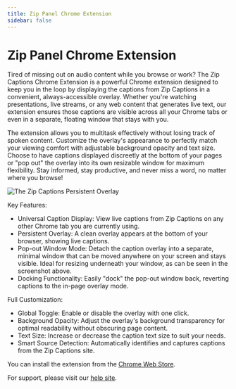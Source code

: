 ```yaml
---
title: Zip Panel Chrome Extension
sidebar: false
---
```


# Zip Panel Chrome Extension

Tired of missing out on audio content while you browse or work? The Zip Captions Chrome Extension is a powerful Chrome extension designed to keep you in the loop by displaying the captions from Zip Captions in a convenient, always-accessible overlay. Whether you're watching presentations, live streams, or any web content that generates live text, our extension ensures those captions are visible across all your Chrome tabs or even in a separate, floating window that stays with you.

The extension allows you to multitask effectively without losing track of spoken content. Customize the overlay's appearance to perfectly match your viewing comfort with adjustable background opacity and text size. Choose to have captions displayed discreetly at the bottom of your pages or "pop out" the overlay into its own resizable window for maximum flexibility. Stay informed, stay productive, and never miss a word, no matter where you browse!

![The Zip Captions Persistent Overlay](/images/zippanel.png)

Key Features:

- Universal Caption Display: View live captions from Zip Captions on any other Chrome tab you are currently using.
- Persistent Overlay: A clean overlay appears at the bottom of your browser, showing live captions.
- Pop-out Window Mode: Detach the caption overlay into a separate, minimal window that can be moved anywhere on your screen and stays visible. Ideal for resizing underneath your window, as can be seen in the screenshot above.
- Docking Functionality: Easily "dock" the pop-out window back, reverting captions to the in-page overlay mode.

Full Customization:
- Global Toggle: Enable or disable the overlay with one click.
- Background Opacity: Adjust the overlay's background transparency for optimal readability without obscuring page content.
- Text Size: Increase or decrease the caption text size to suit your needs.
- Smart Source Detection: Automatically identifies and captures captions from the Zip Captions site. 

You can install the extension from the [Chrome Web Store](https://chromewebstore.google.com/detail/zipcaptions-persistent-ca/ibkgpkncdmagdcbmnnekjikiaijfioma?authuser=0&hl=en-GB).

For support, please visit our [help site](https://help.zipcaptions.app).